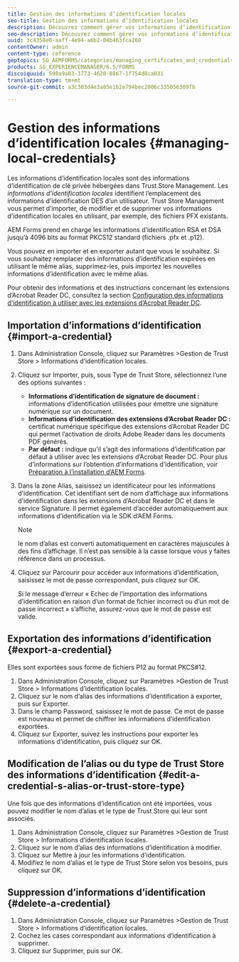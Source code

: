 ```yaml
---
title: Gestion des informations d’identification locales
seo-title: Gestion des informations d’identification locales
description: Découvrez comment gérer vos informations d’identification locales.
seo-description: Découvrez comment gérer vos informations d’identification locales.
uuid: 3c4358e0-aaff-4e94-a6b2-04b463fca260
contentOwner: admin
content-type: reference
geptopics: SG_AEMFORMS/categories/managing_certificates_and_credentials
products: SG_EXPERIENCEMANAGER/6.5/FORMS
discoiquuid: 598a9a03-3773-4620-8867-1f754d8ca031
translation-type: tm+mt
source-git-commit: a3c303d4e3a85e1b2e794bec2006c335056309fb

---
```



# Gestion des informations d’identification locales {#managing-local-credentials}

Les informations d’identification locales sont des informations d’identification de clé privée hébergées dans Trust Store Management. Les *informations d’identification locales* identifient l’emplacement des informations d’identification DES d’un utilisateur. Trust Store Management vous permet d’importer, de modifier et de supprimer vos informations d’identification locales en utilisant, par exemple, des fichiers PFX existants.

AEM Forms prend en charge les informations d’identification RSA et DSA jusqu’à 4096 bits au format PKCS12 standard (fichiers .pfx et .p12).

Vous pouvez en importer et en exporter autant que vous le souhaitez. Si vous souhaitez remplacer des informations d’identification expirées en utilisant le même alias, supprimez-les, puis importez les nouvelles informations d’identification avec le même alias.

Pour obtenir des informations et des instructions concernant les extensions d’Acrobat Reader DC, consultez la section [Configuration des informations d’identification à utiliser avec les extensions d’Acrobat Reader DC](/help/forms/using/admin-help/configuring-credentials-acrobat-reader-dc.md#configuring-credentials-for-use-with-acrobat-reader-dc-extensions).

## Importation d’informations d’identification {#import-a-credential}

1. Dans Administration Console, cliquez sur Paramètres >Gestion de Trust Store > Informations d’identification locales.
1. Cliquez sur Importer, puis, sous Type de Trust Store, sélectionnez l’une des options suivantes :

   * **Informations d’identification de signature de document :** informations d’identification utilisées pour émettre une signature numérique sur un document.
   * **Informations d’identification des extensions d’Acrobat Reader DC :** certificat numérique spécifique des extensions d’Acrobat Reader DC qui permet l’activation de droits Adobe Reader dans les documents PDF générés.
   * **Par défaut :** indique qu’il s’agit des informations d’identification par défaut à utiliser avec les extensions d’Acrobat Reader DC.
   Pour plus d’informations sur l’obtention d’informations d’identification, voir [Préparation à l’installation d’AEM Forms](https://www.adobe.com/go/learn_aemforms_prepareInstallsingle_63).

1. Dans la zone Alias, saisissez un identificateur pour les informations d’identification. Cet identifiant sert de nom d’affichage aux informations d’identification dans les extensions d’Acrobat Reader DC et dans le service Signature. Il permet également d’accéder automatiquement aux informations d’identification via le SDK d’AEM Forms.

   >[!NOTE]
   >
   >le nom d’alias est converti automatiquement en caractères majuscules à des fins d’affichage. Il n’est pas sensible à la casse lorsque vous y faites référence dans un processus.

1. Cliquez sur Parcourir pour accéder aux informations d’identification, saisissez le mot de passe correspondant, puis cliquez sur OK.

   Si le message d’erreur « Echec de l’importation des informations d’identification en raison d’un format de fichier incorrect ou d’un mot de passe incorrect » s’affiche, assurez-vous que le mot de passe est valide.

## Exportation des informations d’identification {#export-a-credential}

Elles sont exportées sous forme de fichiers P12 au format PKCS#12.

1. Dans Administration Console, cliquez sur Paramètres >Gestion de Trust Store > Informations d’identification locales.
1. Cliquez sur le nom d’alias des informations d’identification à exporter, puis sur Exporter.
1. Dans le champ Password, saisissez le mot de passe. Ce mot de passe est nouveau et permet de chiffrer les informations d’identification exportées.
1. Cliquez sur Exporter, suivez les instructions pour exporter les informations d’identification, puis cliquez sur OK.

## Modification de l’alias ou du type de Trust Store des informations d’identification {#edit-a-credential-s-alias-or-trust-store-type}

Une fois que des informations d’identification ont été importées, vous pouvez modifier le nom d’alias et le type de Trust Store qui leur sont associés.

1. Dans Administration Console, cliquez sur Paramètres >Gestion de Trust Store > Informations d’identification locales.
1. Cliquez sur le nom d’alias des informations d’identification à modifier.
1. Cliquez sur Mettre à jour les informations d’identification.
1. Modifiez le nom d’alias et le type de Trust Store selon vos besoins, puis cliquez sur OK.

## Suppression d’informations d’identification {#delete-a-credential}

1. Dans Administration Console, cliquez sur Paramètres >Gestion de Trust Store > Informations d’identification locales.
1. Cochez les cases correspondant aux informations d’identification à supprimer.
1. Cliquez sur Supprimer, puis sur OK.

